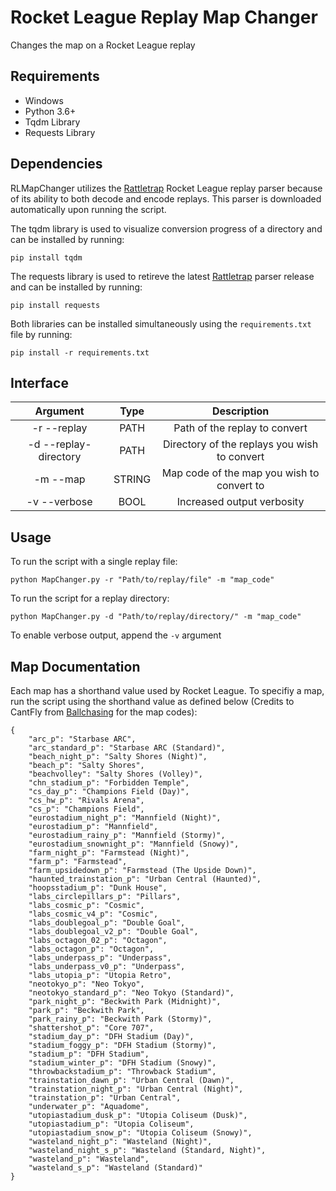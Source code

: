 # Rocket League Replay Map Changer
Changes the map on a Rocket League replay

## Requirements
* Windows
* Python 3.6+
* Tqdm Library
* Requests Library

## Dependencies
RLMapChanger utilizes the [Rattletrap](https://github.com/tfausak/rattletrap) Rocket League replay parser because of its ability to both decode and encode replays. This parser is downloaded automatically upon running the script.

The tqdm library is used to visualize conversion progress of a directory and can be installed by running:

    pip install tqdm

The requests library is used to retireve the latest [Rattletrap](https://github.com/tfausak/rattletrap) parser release and can be installed by running:

    pip install requests

Both libraries can be installed simultaneously using the ```requirements.txt``` file by running:

    pip install -r requirements.txt


## Interface
|        Argument       |  Type  |                  Description                 |
|:---------------------:|:------:|:--------------------------------------------:|
| -r --replay           |  PATH  |         Path of the replay to convert        |
| -d --replay-directory |  PATH  | Directory of the replays you wish to convert |
| -m --map              | STRING |  Map code of the map you wish to convert to  |
| -v --verbose          |  BOOL  |          Increased output verbosity          |

## Usage
To run the script with a single replay file:

    python MapChanger.py -r "Path/to/replay/file" -m "map_code"

To run the script for a replay directory:

    python MapChanger.py -d "Path/to/replay/directory/" -m "map_code"

To enable verbose output, append the `-v` argument


## Map Documentation
Each map has a shorthand value used by Rocket League. To specifiy a map, run the script using the shorthand value as defined below (Credits to CantFly from [Ballchasing](https://Ballchasing.com) for the map codes):

    {
        "arc_p": "Starbase ARC",
        "arc_standard_p": "Starbase ARC (Standard)",
        "beach_night_p": "Salty Shores (Night)",
        "beach_p": "Salty Shores",
        "beachvolley": "Salty Shores (Volley)",
        "chn_stadium_p": "Forbidden Temple",
        "cs_day_p": "Champions Field (Day)",
        "cs_hw_p": "Rivals Arena",
        "cs_p": "Champions Field",
        "eurostadium_night_p": "Mannfield (Night)",
        "eurostadium_p": "Mannfield",
        "eurostadium_rainy_p": "Mannfield (Stormy)",
        "eurostadium_snownight_p": "Mannfield (Snowy)",
        "farm_night_p": "Farmstead (Night)",
        "farm_p": "Farmstead",
        "farm_upsidedown_p": "Farmstead (The Upside Down)",
        "haunted_trainstation_p": "Urban Central (Haunted)",
        "hoopsstadium_p": "Dunk House",
        "labs_circlepillars_p": "Pillars",
        "labs_cosmic_p": "Cosmic",
        "labs_cosmic_v4_p": "Cosmic",
        "labs_doublegoal_p": "Double Goal",
        "labs_doublegoal_v2_p": "Double Goal",
        "labs_octagon_02_p": "Octagon",
        "labs_octagon_p": "Octagon",
        "labs_underpass_p": "Underpass",
        "labs_underpass_v0_p": "Underpass",
        "labs_utopia_p": "Utopia Retro",
        "neotokyo_p": "Neo Tokyo",
        "neotokyo_standard_p": "Neo Tokyo (Standard)",
        "park_night_p": "Beckwith Park (Midnight)",
        "park_p": "Beckwith Park",
        "park_rainy_p": "Beckwith Park (Stormy)",
        "shattershot_p": "Core 707",
        "stadium_day_p": "DFH Stadium (Day)",
        "stadium_foggy_p": "DFH Stadium (Stormy)",
        "stadium_p": "DFH Stadium",
        "stadium_winter_p": "DFH Stadium (Snowy)",
        "throwbackstadium_p": "Throwback Stadium",
        "trainstation_dawn_p": "Urban Central (Dawn)",
        "trainstation_night_p": "Urban Central (Night)",
        "trainstation_p": "Urban Central",
        "underwater_p": "Aquadome",
        "utopiastadium_dusk_p": "Utopia Coliseum (Dusk)",
        "utopiastadium_p": "Utopia Coliseum",
        "utopiastadium_snow_p": "Utopia Coliseum (Snowy)",
        "wasteland_night_p": "Wasteland (Night)",
        "wasteland_night_s_p": "Wasteland (Standard, Night)",
        "wasteland_p": "Wasteland",
        "wasteland_s_p": "Wasteland (Standard)"
    }
